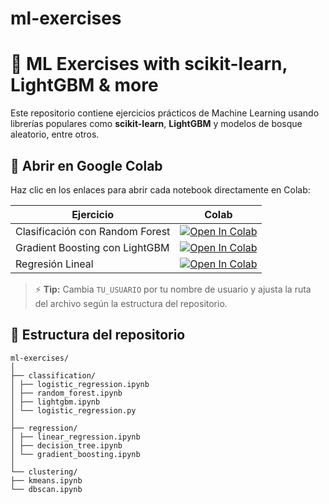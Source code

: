 # ml-exercises

# 🧠 ML Exercises with scikit-learn, LightGBM & more

Este repositorio contiene ejercicios prácticos de Machine Learning
usando librerías populares como **scikit-learn**, **LightGBM** y
modelos de bosque aleatorio, entre otros.

## 🚀 Abrir en Google Colab
Haz clic en los enlaces para abrir cada notebook directamente en Colab:

| Ejercicio | Colab |
|-----------|------|
| Clasificación con Random Forest | [![Open In Colab](https://colab.research.google.com/assets/colab-badge.svg)](https://colab.research.google.com/github/TU_USUARIO/ml-exercises/blob/main/classification/random_forest.ipynb) |
| Gradient Boosting con LightGBM | [![Open In Colab](https://colab.research.google.com/assets/colab-badge.svg)](https://colab.research.google.com/github/TU_USUARIO/ml-exercises/blob/main/classification/lightgbm.ipynb) |
| Regresión Lineal | [![Open In Colab](https://colab.research.google.com/assets/colab-badge.svg)](https://colab.research.google.com/github/TU_USUARIO/ml-exercises/blob/main/regression/linear_regression.ipynb) |

> ⚡ **Tip:** Cambia `TU_USUARIO` por tu nombre de usuario y ajusta la
ruta del archivo según la estructura del repositorio.

## 📂 Estructura del repositorio
```
ml-exercises/
│
├── classification/
│ ├── logistic_regression.ipynb
│ ├── random_forest.ipynb
│ ├── lightgbm.ipynb
│ └── logistic_regression.py
│
├── regression/
│ ├── linear_regression.ipynb
│ ├── decision_tree.ipynb
│ └── gradient_boosting.ipynb
│
└── clustering/
├── kmeans.ipynb
└── dbscan.ipynb
```
